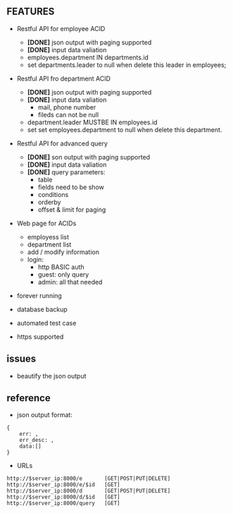 ## FEATURES

- Restful API for employee ACID
	- **[DONE]** json output with paging supported
	- **[DONE]** input data valiation
	- employees.department IN departments.id
	- set departments.leader to null when delete this leader in employees;

- Restful API fro department ACID
	- **[DONE]** json output with paging supported
	- **[DONE]** input data valiation
		- mail, phone number
		- fileds can not be null
	- department.leader MUSTBE IN employees.id
	- set set employees.department to null when delete this department.

- Restful API for advanced query
	- **[DONE]** son output with paging supported
	- **[DONE]** input data valiation
	- **[DONE]** query parameters:
		- table
		- fields need to be show
		- conditions
		- orderby
		- offset & limit for paging

- Web page for ACIDs
	- employess list
	- department list
	- add / modify information
	- login:
		- http BASIC auth
		- guest: only query
		- admin: all that needed

- forever running
- database backup
- automated test case
- https supported

## issues
- beautify the json output


## reference
- json output format:

````
{
    err: , 
    err_desc: , 
    data:[]
}
````

- URLs

````
http://$server_ip:8000/e       [GET|POST|PUT|DELETE]
http://$server_ip:8000/e/$id   [GET]
http://$server_ip:8000/d       [GET|POST|PUT|DELETE]
http://$server_ip:8000/d/$id   [GET]
http://$server_ip:8000/query   [GET]
````
